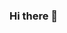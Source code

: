 ### Hi there 👋

<!--
**m1nsun9/m1nsun9** is a ✨ _special_ ✨ repository because its `README.md` (this file) appears on your GitHub profile.

- 🔭 I’m currently working on finding an entry-level job as a Data Analyst
- 🌱 I’m currently learning how to optimize machine learning models
- 👯 I’m looking to collaborate on ML projects 🤖
- 📫 How to reach me: m1nsun9.lee@gmail.com
- 😄 Pronouns: He/Him
- ⚡ Fun fact: I love collecting desk toys 🧸
